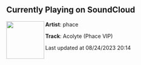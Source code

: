## Currently Playing on SoundCloud

[<img align="left" width="100" src="https://i1.sndcdn.com/artworks-raJpIRLQo1QO-0-t500x500.jpg">](https://soundcloud.com/phace/acolyte-phace-vip)

**Artist**: phace 

**Track**: Acolyte (Phace VIP)

Last updated at 08/24/2023 20:14
